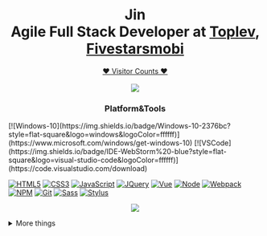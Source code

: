 <h1 align="center"><b>Jin</b><br>Agile Full Stack Developer at <a href="https://www.upwork.com/o/companies/~01eb91845e8f822420/">Toplev</a>, <a href="https://fivestarsmobi.com">Fivestarsmobi</a></h1>

<a href="https://profile-counter.glitch.me/topninja/count.svg"><p align="center">❤ Visitor Counts ❤<br><br> <img src="https://profile-counter.glitch.me/topninja/count.svg" /></a>
<h3 style="text-align:center">
Platform&Tools
</h3>
[![Windows-10](https://img.shields.io/badge/Windows-10-2376bc?style=flat-square&logo=windows&logoColor=ffffff)](https://www.microsoft.com/windows/get-windows-10)
[![VSCode](https://img.shields.io/badge/IDE-WebStorm%20-blue?style=flat-square&logo=visual-studio-code&logoColor=ffffff)](https://code.visualstudio.com/download)

[![HTML5](https://img.shields.io/badge/-HTML5-E34F26?style=flat-square&logo=html5&logoColor=white)](https://html.spec.whatwg.org/)
[![CSS3](https://img.shields.io/badge/-CSS3-1572B6?style=flat-square&logo=css3&logoColor=white)](https://www.w3.org/Style/CSS/)
[![JavaScript](https://img.shields.io/badge/-JavaScript-FF9800?style=flat-square&logo=javascript&logoColor=white)](https://www.ecma-international.org/)
[![JQuery](https://img.shields.io/badge/-JQuery-8BC34A?style=flat-square&logo=jQuery&logoColor=ffffff)](https://jquery.com/)
[![Vue](https://img.shields.io/badge/-Vue.js-4fc08d?style=flat-square&logo=vue.js&logoColor=ffffff)](https://vuejs.org/)
[![Node](https://img.shields.io/badge/-Node.js-43853d?style=flat-square&logo=node.js&logoColor=ffffff)](https://nodejs.org/)
[![Webpack](https://img.shields.io/badge/-Webpack-%232C3A42?style=flat-square&logo=webpack)](https://www.webpackjs.com/)
[![NPM](https://img.shields.io/badge/-NPM-cb3837?style=flat-square&logo=npm&logoColor=white)](https://npmjs.com/)
[![Git](https://img.shields.io/badge/-Git-f05032?style=flat-square&logo=git&logoColor=white)](https://git-scm.com/)
[![Sass](https://img.shields.io/badge/-Sass-00BCD4?style=flat-square&logo=sass&logoColor=ffffff)](https://www.sass.hk/)
[![Stylus](https://img.shields.io/badge/-Stylus-ff6347?style=flat-square&logo=stylus&logoColor=ffffff)](https://stylus-lang.com/)

<p style="text-align:center">
  <a href= "https://github.com/anuraghazra/github-readme-stats"><img src="https://github-readme-stats.vercel.app/api?username=topninja&count_private=true&theme=tokyonight&include_all_commits=true&show_icons=true" /></a>
</p>

<details>
  <summary> More things </summary>
  <br>
    <p>
        <a href= "https://github.com/anuraghazra/github-readme-stats"><img src= "https://github-readme-stats.vercel.app/api/top-langs/?username=topninja&layout=compact" /></a>
    </p>
  
  <!--Here are some ideas to get you started:
    - 🔭 I’m currently working on ...
    - 🌱 I’m currently learning ...
    - 👯 I’m looking to collaborate on ...
    - 🤔 I’m looking for help with ...
    - 💬 Ask me about ...
    - 📫 How to reach me: ...
    - 😄 Pronouns: ...
    - ⚡ Fun fact: ...
    -->
</details>
